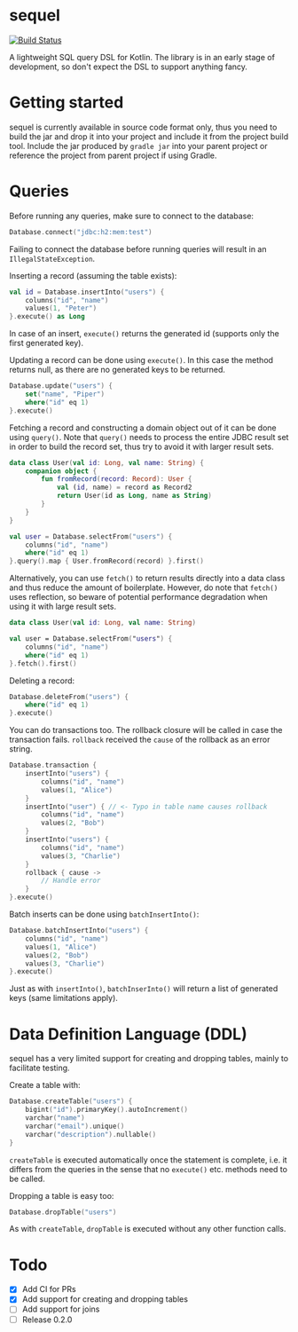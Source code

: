# sequel

[![Build Status](https://travis-ci.org/coconautti/sequel.svg?branch=master)](https://travis-ci.org/coconautti/sequel)

A lightweight SQL query DSL for Kotlin. The library is in an early stage of development, so don't expect the DSL to support anything fancy.
 
# Getting started

sequel is currently available in source code format only, thus you need to build the jar and drop it into your project and include it from the project build tool. Include the jar produced by `gradle jar` into your parent project or reference the project from parent project if using Gradle.

# Queries

Before running any queries, make sure to connect to the database:

```kotlin
Database.connect("jdbc:h2:mem:test")
```

Failing to connect the database before running queries will result in an `IllegalStateException`.

Inserting a record (assuming the table exists):

```kotlin
val id = Database.insertInto("users") {
    columns("id", "name")
    values(1, "Peter")
}.execute() as Long
```

In case of an insert, `execute()` returns the generated id (supports only the first generated key).

Updating a record can be done using `execute()`. In this case the method returns null, as there are no generated keys to be returned. 

```kotlin
Database.update("users") {
    set("name", "Piper")
    where("id" eq 1)
}.execute()
```

Fetching a record and constructing a domain object out of it can be done using `query()`. Note that `query()` needs to process the entire JDBC result set in order to build the record set, thus try to avoid it with larger result sets. 

```kotlin
data class User(val id: Long, val name: String) {
    companion object {
        fun fromRecord(record: Record): User {
            val (id, name) = record as Record2
            return User(id as Long, name as String)        
        }
    }
}

val user = Database.selectFrom("users") {
    columns("id", "name")
    where("id" eq 1)
}.query().map { User.fromRecord(record) }.first()

```

Alternatively, you can use `fetch()` to return results directly into a data class and thus reduce the amount of boilerplate. However, do note that `fetch()` uses reflection, so beware of potential performance degradation when using it with large result sets. 

```kotlin
data class User(val id: Long, val name: String)

val user = Database.selectFrom("users") {
    columns("id", "name")
    where("id" eq 1)
}.fetch().first()

```

Deleting a record:

```kotlin
Database.deleteFrom("users") {
    where("id" eq 1)
}.execute()
```

You can do transactions too. The rollback closure will be called in case the transaction fails. `rollback` received the `cause` of the rollback as an error string. 

```kotlin
Database.transaction {
    insertInto("users") {
        columns("id", "name")
        values(1, "Alice")
    }
    insertInto("user") { // <- Typo in table name causes rollback
        columns("id", "name")
        values(2, "Bob")
    }
    insertInto("users") {
        columns("id", "name")
        values(3, "Charlie")
    }
    rollback { cause ->
        // Handle error
    }
}.execute()
```

Batch inserts can be done using `batchInsertInto()`:

```kotlin
Database.batchInsertInto("users") {
    columns("id", "name")
    values(1, "Alice")
    values(2, "Bob")
    values(3, "Charlie")
}.execute()
```

Just as with `insertInto()`, `batchInserInto()` will return a list of generated keys (same limitations apply).

# Data Definition Language (DDL)

sequel has a very limited support for creating and dropping tables, mainly to facilitate testing.

Create a table with:

```kotlin
Database.createTable("users") {
    bigint("id").primaryKey().autoIncrement()
    varchar("name")
    varchar("email").unique()
    varchar("description").nullable()
}
```

`createTable` is executed automatically once the statement is complete, i.e. it differs from the queries in the sense that no `execute()` etc. methods need to be called.

Dropping a table is easy too:

```kotlin
Database.dropTable("users")
```

As with `createTable`, `dropTable` is executed without any other function calls.

# Todo

- [X] Add CI for PRs
- [X] Add support for creating and dropping tables
- [ ] Add support for joins
- [ ] Release 0.2.0
